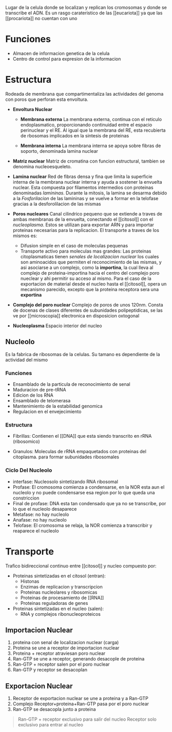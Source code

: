 
Lugar de la celula donde se localizan y replican los cromosomas y donde se transcribe el ADN. Es un rasgo carateristico de las [[eucariota]] ya que las [[procariota]] no cuentan con uno

# Funciones

- Almacen de informacion genetica de la celula
- Centro de control para expresion de la informacion

# **Estructura**

Rodeada de membrana que compartimentaliza las actividades del genoma con poros que perforan esta envoltura.

- **Envoltura Nuclear**
	- **Membrana externa**
		La membrana externa, continua con el reticulo endoplasmatico, proporcionando continuidad entre el espacio perinuclear y el RE.
		Al igual que la membrana del RE, esta recubierta de rbosomas implicados en la sintesis de proteinas

	- **Membrana interna**
		La membrana interna se apoya sobre fibras de soporto, denominada lamina nuclear

- **Matriz nuclear**
	Matriz de cromatina con funcion estructural, tambien se denomina nucleoesqueleto.

- **Lamina nuclear**
	Red de fibras densa y fina que limita la superficie interna de la membrana nuclear interna y ayuda a sostener la envuelta nuclear.
	Esta compuesta por filamentos intermedios con proteinas denominadas *lamininas*.
	Durante la mitosis, la lamina se desarma debido a la *Fosforilacion* de las lamininas y se vuelve a formar en la telofase gracias a la desforolilacion de las mismas

- **Poros nucleares**
	Canal cilindrico pequeno que se extiende a traves de ambas membranas de la envuelta, conectando el [[citosol]] con el *nucleoplasma*.
	Estos se utilizan para exportar ARN y para importar proteinas necesarias para la replicacion.
	El transporte a traves de los mismos es:
	- Difusion simple en el caso de moleculas pequenas
	- Transporte activo para moleculas mas grandes:
		Las proteinas citoplasmaticas tienen *senales de localizacion nuclear* los cuales son aminoacidos que permiten el reconocimiento de las mismas, y asi asociarse a un complejo, como la **importina**, la cual lleva al complejo de proteina-importina hacia el centro del complejo poro nueclear y ahi permitir su acceso al mismo.
	Para el caso de la exportacion de material desde el nucleo hasta el [[citosol]], opera un mecanismo parecido, excepto que la proteina receptora sera una **exportina**


- **Complejo del poro nuclear**
	Complejo de poros de unos 120nm. Consta de docenas de clases diferentes de subunidades polipeptidicas, se las ve por [[microscopia]] electronica en disposicion oxtogonal

- **Nucleoplasma**
	Espacio interior del nucleo

## Nucleolo

Es la fabrica de ribosomas de la celulas. Su tamano es dependiente de la actividad del mismo

### Funciones

- Ensamblado de la particula de reconocimiento de senal
- Maduracion de pre-tRNA
- Edicion de los RNA
- Ensamblado de telomerasa
- Mantenimiento de la estabilidad genomica
- Regulacion en el envejecimiento

### Estructura

- Fibrillas:
	Contienen el [[DNA]] que esta siendo transcrito en rRNA (ribosomico)

- Granulos:
	Moleculas de rRNA empaquetados con proteinas del citoplasma. para formar subunidades ribosomales

### Ciclo Del Nucleolo

- interfase: Nucleosolo sintetizando RNA ribosomal
- Profase: El cromosoma comienza a condensarse, en la NOR esta aun el nucleolo y no puede condensarse esa region por lo que queda una constriccion
- Final de profase: DNA esta tan condensado que ya no se transcribe, por lo que el nucleolo desaparece
- Metafase: no hay nucleolo
- Anafase: no hay nucleolo
- Telofase: El cromosoma se relaja, la NOR comienza a transcribir y reaparece el nucleolo


# Transporte

Trafico bidireccional continuo entre [[citosol]] y nucleo compuesto por:
- Proteinas sintetizadas en el citosol (entran):
	- Histonas
	- Enzimas de replicacion y transcripcion
	- Proteinas nucleolares y ribosomicas
	- Proteinas de procesamiento de [[RNA]]
	- Proteinas reguladoras de genes
- Proteinas sintetizadas en el nucleo (salen):
	- RNA y complejos ribonucleoproteicos

## Importacion Nuclear

1. proteina con senal de localizacion nuclear (carga)
2. Proteina se une a receptor de importacion nuclear
3. Proteina + receptor atraviesan poro nuclear
4. Ran-GTP se une a receptor, generando desacople de proteina
5. Ran-GTP + receptor salen por el poro nuclear
6. Ran-GTP y receptor se desacoplan

## Exportacion Nuclear

1. Receptor de exportacion nuclear se une a proteina y a Ran-GTP
2. Complejo Receptor+proteina+Ran-GTP pasa por el poro nuclear
3. Ran-GTP se desacopla junto a proteina

> Ran-GTP + receptor exclusivo para salir del nucleo
> Receptor solo exclusivo para entrar al nucleo

